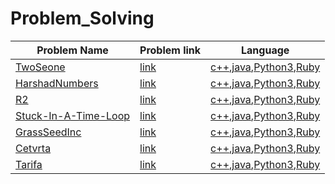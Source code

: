 # Problem_Solving

|Problem Name| Problem link |Language|
| ----- | -----  | -----  |
|[TwoSeone](/TwoStone)|[link](https://open.kattis.com/problems/twostones)|[c++](/TwoStone/twostones.cpp),[java](/TwoStone/twostones.java),[Python3](/TwoStone/twostones.py),[Ruby](/TwoStone/twostones.rb)|
|[HarshadNumbers](/HarshadNumbers)|[link]()|[c++](/HarshadNumbers/harshadnumbers.cpp),[java](/HarshadNumbers/harshadnumbers.java),[Python3](/HarshadNumbers/harshadnumbers),[Ruby](/HarshadNumbers/harshadnumbers.rb)|
|[R2](/R2)|[link](https://open.kattis.com/problems/r2)|[c++](/R2/r2.cpp),[java](/R2/r2.java),[Python3](/R2/r2.py),[Ruby](/R2/r2.rb)|
|[Stuck-In-A-Time-Loop](/Stuck-In-A-Time-Loop)|[link](https://open.kattis.com/problems/timeloop)|[c++](/Stuck-In-A-Time-Loop/timeloop.cpp),[java](/Stuck-In-A-Time-Loop/timeloop.java),[Python3](/Stuck-In-A-Time-Loop/timeloop.py),[Ruby](/Stuck-In-A-Time-Loop/timeloop.rb)|
|[GrassSeedInc](/GrassSeedInc)|[link](https://open.kattis.com/problems/grassseed)|[c++](/GrassSeedInc/grassseed.cpp),[java](/GrassSeedInc/grassseed.java),[Python3](/GrassSeedInc/grassseed.py),[Ruby](/GrassSeedInc/grassseed.rb)|
|[Cetvrta](/Cetvrta)|[link](https://open.kattis.com/problems/cetvrta)|[c++](/Cetvrta/cetvrta.cpp),[java](/Cetvrta/cetvrta.java),[Python3](/Cetvrta/cetvrta.py),[Ruby](/Cetvrta/cetvrta.rb)|
|[Tarifa](/Tarifa)|[link](https://open.kattis.com/problems/tarifa)|[c++](/Tarifa/tarifa.cpp),[java](/Tarifa/tarifa.java),[Python3](/Tarifa/tarifa.py),[Ruby](/Tarifa/tarifa.rb)|

